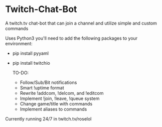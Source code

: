 # Twitch-Chat-Bot
A twitch.tv chat-bot that can join a channel and utilize simple and custom commands

Uses Python3
you'll need to add the following packages to your environment:
- pip install pyyaml
- pip install twitchio
   
  
  TO-DO:
  - Follow/Sub/Bit notifications
  - Smart !uptime format
  - Rewrite !addcom, !delcom, and !editcom
  - Implement !join, !leave, !queue system
  - Change game/title with commands
  - Implement aliases to commands


Currently running 24/7 in twitch.tv/roselol
